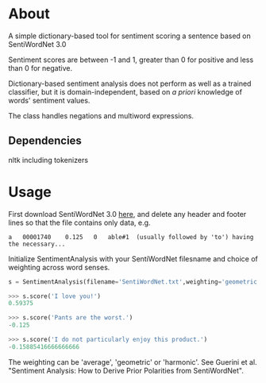 # About

A simple dictionary-based tool for sentiment scoring a sentence based on SentiWordNet 3.0

Sentiment scores are between -1 and 1, greater than 0 for positive and less than 0 for negative.

Dictionary-based sentiment analysis does not perform as well as a trained classifier,
but it is domain-independent, based on *a priori* knowledge of words' sentiment values.

The class handles negations and multiword expressions.

## Dependencies

nltk including tokenizers

# Usage

First download SentiWordNet 3.0 [here](http://sentiwordnet.isti.cnr.it/), and delete any header and footer lines so that the file contains only data, e.g.

```
a	00001740	0.125	0	able#1	(usually followed by 'to') having the necessary...
```

Initialize SentimentAnalysis with your SentiWordNet filesname and choice of weighting across word senses.

```python
s = SentimentAnalysis(filename='SentiWordNet.txt',weighting='geometric')

>>> s.score('I love you!')
0.59375

>>> s.score('Pants are the worst.')
-0.125

>>> s.score('I do not particularly enjoy this product.')
-0.15885416666666666
```

The weighting can be 'average', 'geometric' or 'harmonic'.
See Guerini et al. "Sentiment Analysis: How to Derive Prior Polarities from SentiWordNet".